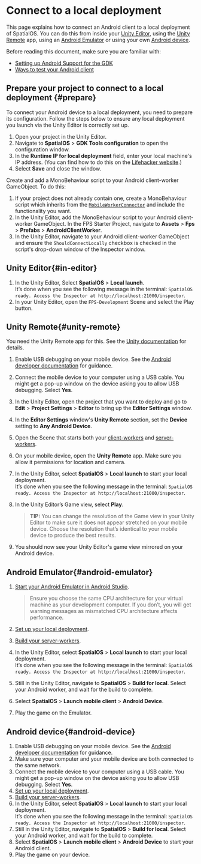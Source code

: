 # Connect to a local deployment

This page explains how to connect an Android client to a local deployment of SpatialOS. You can do this from inside your [Unity Editor](#in-editor), using the [Unity Remote](#unity-remote) app, using an [Android Emulator](#android-emulator) or using your own [Android device](#android-device).

Before reading this document, make sure you are familiar with:

* [Setting up Android Support for the GDK]({{urlRoot}}/content/mobile/android/setup)
* [Ways to test your Android client]({{urlRoot}}/content/mobile/android/ways-to-test)

## Prepare your project to connect to a local deployment {#prepare}

To connect your Android device to a local deployment, you need to prepare its configuration. Follow the steps below to ensure any local deployment you launch via the Unity Editor is correctly set up.

1. Open your project in the Unity Editor.
1. Navigate to **SpatialOS** > **GDK Tools configuration** to open the configuration window.
1. In the **Runtime IP for local deployment** field, enter your local machine's IP address. (You can find how to do this on the [Lifehacker website](https://lifehacker.com/5833108/how-to-find-your-local-and-external-ip-address).)
1. Select **Save** and close the window.

Create and add a MonoBehaviour script to your Android client-worker GameObject. To do this:

1. If your project does not already contain one, create a MonoBehaviour script which inherits from the [`MobileWorkerConnector`](https://github.com/spatialos/gdk-for-unity/blob/master/workers/unity/Packages/com.improbable.gdk.mobile/Worker/MobileWorkerConnector.cs) and include the functionality you want.
1. In the Unity Editor, add the MonoBehaviour script to your Android client-worker GameObject. In the FPS Starter Project, navigate to **Assets** > **Fps** > **Prefabs** > **AndroidClientWorker**.
1. In the Unity Editor, navigate to your Android client-worker GameObject and ensure the `ShouldConnectLocally` checkbox is checked in the script's drop-down window of the Inspector window.

## Unity Editor{#in-editor}
1. In the Unity Editor, Select **SpatialOS** > **Local launch**.<br>
It’s done when you see the following message in the terminal: `SpatialOS ready. Access the Inspector at http://localhost:21000/inspector`.
1. In your Unity Editor, open the `FPS-Development` Scene and select the Play button.<br/>

## Unity Remote{#unity-remote}

You need the Unity Remote app for this. See the [Unity documentation](https://docs.unity3d.com/Manual/UnityRemote5.html) for details.

1. Enable USB debugging on your mobile device. See the [Android developer documentation](https://developer.android.com/studio/debug/dev-options#enable) for guidance.
1. Connect the mobile device to your computer using a USB cable. You might get a pop-up window on the device asking you to allow USB debugging. Select **Yes**.
1. In the Unity Editor, open the project that you want to deploy and go to **Edit** > **Project Settings** > **Editor** to bring up the **Editor Settings** window.
1. In the **Editor Settings** window's **Unity Remote** section, set the **Device** setting to **Any Android Device**.
1. Open the Scene that starts both your [client-workers]({{urlRoot}}/content/glossary#client-worker) and [server-workers]({{urlRoot}}/content/glossary#server-worker).
1. On your mobile device, open the **Unity Remote** app. Make sure you allow it permissions for location and camera.
1. In the Unity Editor, select **SpatialOS** > **Local launch** to start your local deployment.<br>
It’s done when you see the following message in the terminal: `SpatialOS ready. Access the Inspector at http://localhost:21000/inspector`.
1. In the Unity Editor’s Game view, select **Play**.

    > **TIP:** You can change the resolution of the Game view in your Unity Editor to make sure it does not appear stretched on your mobile device. Choose the resolution that’s identical to your mobile device to produce the best results.

1. You should now see your Unity Editor's game view mirrored on your Android device.

## Android Emulator{#android-emulator}

1. [Start your Android Emulator in Android Studio](https://developer.android.com/studio/run/managing-avds).

    > Ensure you choose the same CPU architecture for your virtual machine as your development computer. If you don’t, you will get warning messages as mismatched CPU architecture affects performance.
1. [Set up your local deployment](#prepare).
1. [Build your server-workers]({{urlRoot}}/content/build).
1. In the Unity Editor, select **SpatialOS** > **Local launch** to start your local deployment.<br>
It’s done when you see the following message in the terminal: `SpatialOS ready. Access the Inspector at http://localhost:21000/inspector`.
1. Still in the Unity Editor, navigate to **SpatialOS** > **Build for local**. Select your Android worker, and wait for the build to complete.
1. Select **SpatialOS** > **Launch mobile client** > **Android Device**.
1. Play the game on the Emulator.

## Android device{#android-device}

1. Enable USB debugging on your mobile device. See the [Android developer documentation](https://developer.android.com/studio/debug/dev-options#enable) for guidance.
1. Make sure your computer and your mobile device are both connected to the same network.
1. Connect the mobile device to your computer using a USB cable. You might get a pop-up window on the device asking you to allow USB debugging. Select **Yes**.
1. [Set up your local deployment](#prepare).
1. [Build your server-workers]({{urlRoot}}/content/build).
1. In the Unity Editor, select **SpatialOS** > **Local launch** to start your local deployment.<br>
It’s done when you see the following message in the terminal: `SpatialOS ready. Access the Inspector at http://localhost:21000/inspector`.
1. Still in the Unity Editor, navigate to **SpatialOS** > **Build for local**. Select your Android worker, and wait for the build to complete.
1. Select **SpatialOS** > **Launch mobile client** > **Android Device** to start your Android client.
1. Play the game on your device.
